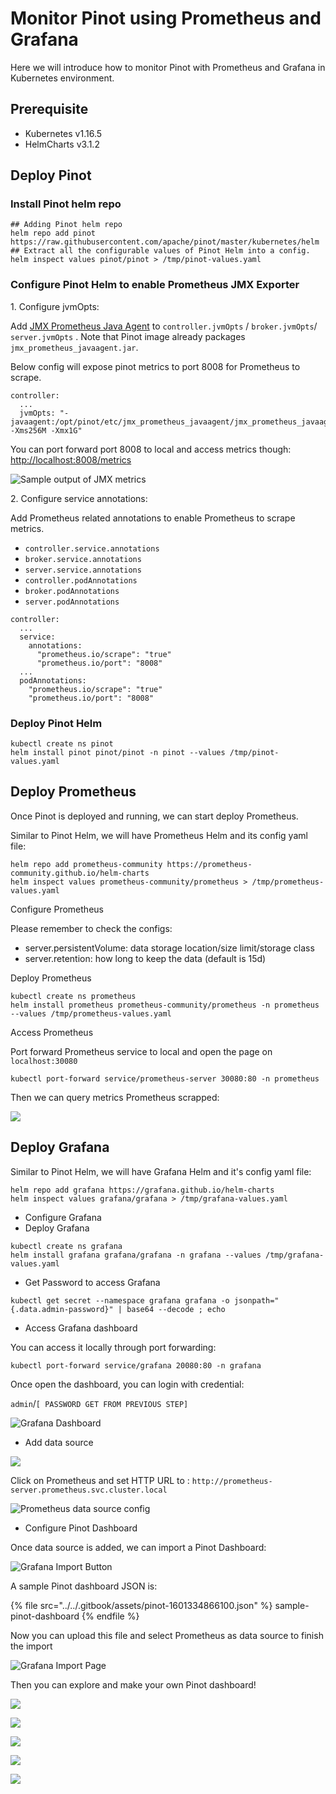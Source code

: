 # Monitor Pinot using Prometheus and Grafana

Here we will introduce how to monitor Pinot with Prometheus and Grafana in Kubernetes environment.

## Prerequisite

* Kubernetes v1.16.5
* HelmCharts v3.1.2

## Deploy Pinot

### Install Pinot helm repo

```
## Adding Pinot helm repo
helm repo add pinot https://raw.githubusercontent.com/apache/pinot/master/kubernetes/helm
## Extract all the configurable values of Pinot Helm into a config.
helm inspect values pinot/pinot > /tmp/pinot-values.yaml
```

### Configure Pinot Helm to enable Prometheus JMX Exporter

1\. Configure jvmOpts:

Add [JMX Prometheus Java Agent](https://github.com/prometheus/jmx\_exporter) to `controller.jvmOpts` / `broker.jvmOpts`/ `server.jvmOpts` . Note that Pinot image already packages `jmx_prometheus_javaagent.jar`.

Below config will expose pinot metrics to port 8008 for Prometheus to scrape.

```
controller:
  ...
  jvmOpts: "-javaagent:/opt/pinot/etc/jmx_prometheus_javaagent/jmx_prometheus_javaagent.jar=8008:/opt/pinot/etc/jmx_prometheus_javaagent/configs/pinot.yml -Xms256M -Xmx1G"
```

You can port forward port 8008 to local and access metrics though: [http://localhost:8008/metrics](http://localhost:8008/metrics)

![Sample output of JMX metrics](<../../.gitbook/assets/image (49).png>)

2\. Configure service annotations:

Add Prometheus related annotations to enable Prometheus to scrape metrics. &#x20;

* `controller.service.annotations`&#x20;
* `broker.service.annotations`
* `server.service.annotations`
* `controller.podAnnotations`&#x20;
* `broker.podAnnotations`
* `server.podAnnotations`

```
controller:
  ...
  service:
    annotations:
      "prometheus.io/scrape": "true"
      "prometheus.io/port": "8008"
  ...
  podAnnotations:
    "prometheus.io/scrape": "true"
    "prometheus.io/port": "8008"
```

### Deploy Pinot Helm

```
kubectl create ns pinot
helm install pinot pinot/pinot -n pinot --values /tmp/pinot-values.yaml
```

## Deploy Prometheus

Once Pinot is deployed and running, we can start deploy Prometheus.

Similar to Pinot Helm, we will have Prometheus Helm and its config yaml file:

```
helm repo add prometheus-community https://prometheus-community.github.io/helm-charts
helm inspect values prometheus-community/prometheus > /tmp/prometheus-values.yaml
```

Configure Prometheus

Please remember to check the configs:&#x20;

* server.persistentVolume: data storage location/size limit/storage class
* server.retention: how long to keep the data (default is 15d)

Deploy Prometheus

```
kubectl create ns prometheus
helm install prometheus prometheus-community/prometheus -n prometheus --values /tmp/prometheus-values.yaml
```

Access Prometheus

Port forward Prometheus service to local and open the page on `localhost:30080`

```
kubectl port-forward service/prometheus-server 30080:80 -n prometheus
```

Then we can query metrics Prometheus scrapped:

![](<../../.gitbook/assets/image (42).png>)

## Deploy Grafana

Similar to Pinot Helm, we will have Grafana Helm and it's config yaml file:

```
helm repo add grafana https://grafana.github.io/helm-charts
helm inspect values grafana/grafana > /tmp/grafana-values.yaml
```

* Configure Grafana
* Deploy Grafana

```
kubectl create ns grafana
helm install grafana grafana/grafana -n grafana --values /tmp/grafana-values.yaml
```

* Get Password to access Grafana

```
kubectl get secret --namespace grafana grafana -o jsonpath="{.data.admin-password}" | base64 --decode ; echo
```

* Access Grafana dashboard&#x20;

You can access it locally through port forwarding:

```
kubectl port-forward service/grafana 20080:80 -n grafana
```

&#x20;Once open the dashboard, you can login with credential:&#x20;

`admin`/`[ PASSWORD GET FROM PREVIOUS STEP] `

![Grafana Dashboard](<../../.gitbook/assets/image (47) (1) (1).png>)

* Add data source

![](<../../.gitbook/assets/image (44).png>)

Click on Prometheus and set HTTP URL to : `http://prometheus-server.prometheus.svc.cluster.local`

![Prometheus data source config](<../../.gitbook/assets/image (48).png>)

* Configure Pinot Dashboard

Once data source is added, we can import a Pinot Dashboard:

![Grafana Import Button](<../../.gitbook/assets/image (45).png>)

A sample Pinot dashboard JSON is:

{% file src="../../.gitbook/assets/pinot-1601334866100.json" %}
sample-pinot-dashboard
{% endfile %}

Now you can upload this file and select Prometheus as data source to finish the import

![Grafana Import Page](<../../.gitbook/assets/image (46).png>)

Then you can explore and make your own Pinot dashboard!

![](<../../.gitbook/assets/image (55).png>)

![](<../../.gitbook/assets/image (56).png>)

![](<../../.gitbook/assets/image (54).png>)

![](<../../.gitbook/assets/image (52).png>)

![](<../../.gitbook/assets/image (50).png>)

